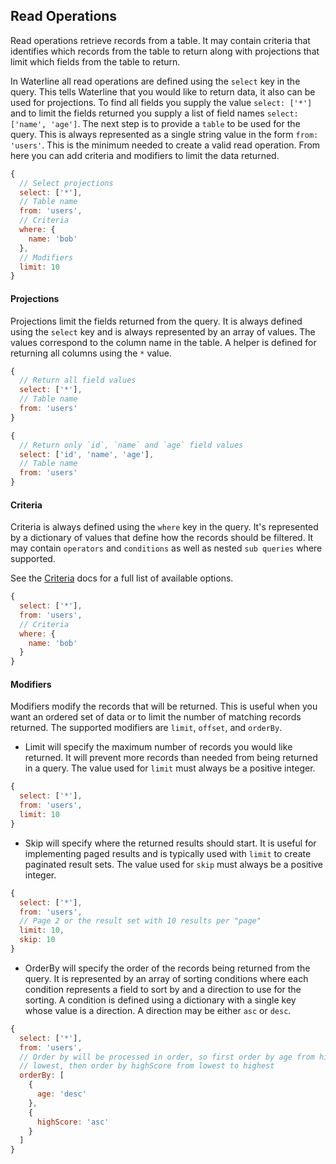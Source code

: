 ## Read Operations

Read operations retrieve records from a table. It may contain criteria that identifies which records from the table to return along with projections that limit which fields from the table to return.

In Waterline all read operations are defined using the `select` key in the query. This tells Waterline that you would like to return data, it also can be used for projections. To find all fields you supply the value `select: ['*']` and to limit the fields returned you supply a list of field names `select: ['name', 'age']`. The next step is to provide a `table` to be used for the query. This is always represented as a single string value in the form `from: 'users'`. This is the minimum needed to create a valid read operation. From here you can add criteria and modifiers to limit the data returned.

```javascript
{
  // Select projections
  select: ['*'],
  // Table name
  from: 'users',
  // Criteria
  where: {
    name: 'bob'
  },
  // Modifiers
  limit: 10
}
```

#### Projections

Projections limit the fields returned from the query. It is always defined using the `select` key and is always represented by an array of values. The values correspond to the column name in the table. A helper is defined for returning all columns using the `*` value.

```javascript
{
  // Return all field values
  select: ['*'],
  // Table name
  from: 'users'
}
```

```javascript
{
  // Return only `id`, `name` and `age` field values
  select: ['id', 'name', 'age'],
  // Table name
  from: 'users'
}
```

#### Criteria

Criteria is always defined using the `where` key in the query. It's represented by a dictionary of values that define how the records should be filtered. It may contain `operators` and `conditions` as well as nested `sub queries` where supported.

See the [Criteria](criteria.md) docs for a full list of available options.

```javascript
{
  select: ['*'],
  from: 'users',
  // Criteria
  where: {
    name: 'bob'
  }
}
```

#### Modifiers

Modifiers modify the records that will be returned. This is useful when you want an ordered set of data or to limit the number of matching records returned. The supported modifiers are `limit`, `offset`, and `orderBy`.

* Limit will specify the maximum number of records you would like returned. It will prevent more records than needed from being returned in a query. The value used for `limit` must always be a positive integer.

```javascript
{
  select: ['*'],
  from: 'users',
  limit: 10
}
```

* Skip will specify where the returned results should start. It is useful for implementing paged results and is typically used with `limit` to create paginated result sets. The value used for `skip` must always be a positive integer.

```javascript
{
  select: ['*'],
  from: 'users',
  // Page 2 or the result set with 10 results per "page"
  limit: 10,
  skip: 10
}
```

* OrderBy will specify the order of the records being returned from the query. It is represented by an array of sorting conditions where each condition represents a field to sort by and a direction to use for the sorting. A condition is defined using a dictionary with a single key whose value is a direction. A direction may be either `asc` or `desc`.

```javascript
{
  select: ['*'],
  from: 'users',
  // Order by will be processed in order, so first order by age from highest to
  // lowest, then order by highScore from lowest to highest
  orderBy: [
    {
      age: 'desc'
    },
    {
      highScore: 'asc'
    }
  ]
}
```
